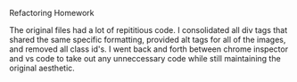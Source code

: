 Refactoring Homework

The original files had a lot of repititious code. I consolidated all div tags that shared the same specific formatting, provided alt tags for all of the images, and removed all class id's. I went back and forth between chrome inspector and vs code to take out any unneccessary code while still maintaining the original aesthetic.